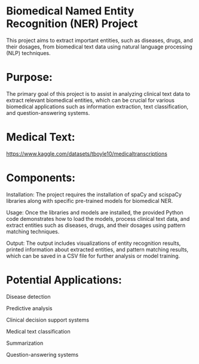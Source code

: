 # Biomedical Named Entity Recognition (NER) Project

This project aims to extract important entities, such as diseases, drugs, and their dosages, from biomedical text data using natural language processing (NLP) techniques.

# Purpose:

The primary goal of this project is to assist in analyzing clinical text data to extract relevant biomedical entities, which can be crucial for various biomedical applications such as information extraction, text classification, and question-answering systems.

# Medical Text:

https://www.kaggle.com/datasets/tboyle10/medicaltranscriptions

# Components:

Installation: The project requires the installation of spaCy and scispaCy libraries along with specific pre-trained models for biomedical NER.

Usage: Once the libraries and models are installed, the provided Python code demonstrates how to load the models, process clinical text data, and extract entities such as diseases, drugs, and their dosages using pattern matching techniques.

Output: The output includes visualizations of entity recognition results, printed information about extracted entities, and pattern matching results, which can be saved in a CSV file for further analysis or model training.

# Potential Applications:

Disease detection

Predictive analysis

Clinical decision support systems

Medical text classification

Summarization

Question-answering systems
